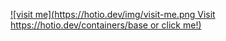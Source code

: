 [![visit me](https://hotio.dev/img/visit-me.png Visit https://hotio.dev/containers/base or click me!)](https://hotio.dev/containers/base)
